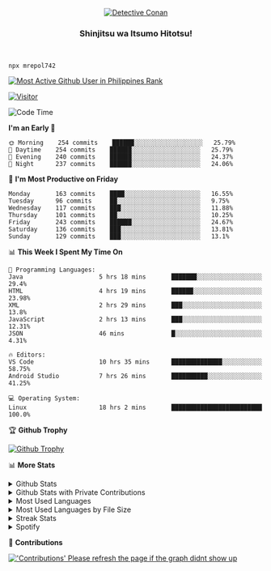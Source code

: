 <p align="center">
<a href="https://mrepol742.github.io">
  <img alt="Detective Conan" src="https://mrepol742-gif-randomizer.vercel.app/api" /> 
  </a> 
  <h3 align="center">Shinjitsu wa Itsumo Hitotsu!</h3>
</p>
<br>

~~~
npx mrepol742
~~~
 
[![Most Active Github User in Philippines Rank](https://enibdhv97zm33sz.m.pipedream.net)](https://mrepol742.github.io)

[![Visitor](https://visitor-badge.glitch.me/badge?page_id=mrepol742)](https:/mrepol742.github.io)

[comment]: <> (This is a automated generated Data from github action workflow)
[comment]: <> (START OF GENERATED DATA)

<!--START_SECTION:waka-->
![Code Time](http://img.shields.io/badge/Code%20Time-423%20hrs%204%20mins-blue)

**I'm an Early 🐤** 

```text
🌞 Morning    254 commits    ██████░░░░░░░░░░░░░░░░░░░   25.79% 
🌆 Daytime    254 commits    ██████░░░░░░░░░░░░░░░░░░░   25.79% 
🌃 Evening    240 commits    ██████░░░░░░░░░░░░░░░░░░░   24.37% 
🌙 Night      237 commits    ██████░░░░░░░░░░░░░░░░░░░   24.06%

```
📅 **I'm Most Productive on Friday** 

```text
Monday       163 commits    ████░░░░░░░░░░░░░░░░░░░░░   16.55% 
Tuesday      96 commits     ██░░░░░░░░░░░░░░░░░░░░░░░   9.75% 
Wednesday    117 commits    ███░░░░░░░░░░░░░░░░░░░░░░   11.88% 
Thursday     101 commits    ██░░░░░░░░░░░░░░░░░░░░░░░   10.25% 
Friday       243 commits    ██████░░░░░░░░░░░░░░░░░░░   24.67% 
Saturday     136 commits    ███░░░░░░░░░░░░░░░░░░░░░░   13.81% 
Sunday       129 commits    ███░░░░░░░░░░░░░░░░░░░░░░   13.1%

```


📊 **This Week I Spent My Time On** 

```text
💬 Programming Languages: 
Java                     5 hrs 18 mins       ███████░░░░░░░░░░░░░░░░░░   29.4% 
HTML                     4 hrs 19 mins       ██████░░░░░░░░░░░░░░░░░░░   23.98% 
XML                      2 hrs 29 mins       ███░░░░░░░░░░░░░░░░░░░░░░   13.8% 
JavaScript               2 hrs 13 mins       ███░░░░░░░░░░░░░░░░░░░░░░   12.31% 
JSON                     46 mins             █░░░░░░░░░░░░░░░░░░░░░░░░   4.31%

🔥 Editors: 
VS Code                  10 hrs 35 mins      ██████████████░░░░░░░░░░░   58.75% 
Android Studio           7 hrs 26 mins       ██████████░░░░░░░░░░░░░░░   41.25%

💻 Operating System: 
Linux                    18 hrs 2 mins       █████████████████████████   100.0%

```


<!--END_SECTION:waka-->

[comment]: <> (END OF GENERATED DATA)

<p>

🏆 **Github Trophy**
  
<a href="https://mrepol742.github.io">
<img alt="Github Trophy" src="https://github-profile-trophy.vercel.app/?username=mrepol742&theme=gruvbox">
</a>
</p>

<p>

📊 **More Stats**
  
<details>
  <summary>Github Stats</summary>
  <br>
  <a href="https://mrepol742.github.io">
  <img alt="Github Stats" src="https://github-readme-stats.vercel.app/api?username=mrepol742&show_icons=true&count_private=true&theme=gruvbox">
</a>  
  
</details> 
  
  <details>
  <summary>Github Stats with Private Contributions</summary>
  <br>
 <a href="https://mrepol742.github.io">
<img alt="Github Stats with Private Contributions" src="https://mrepol742.github.io/github-stats/generated/overview.svg">
</a>
</details>
  
<details>
  <summary>Most Used Languages</summary>
  <br>
 <a href="https://mrepol742.github.io">
<img alt="Most Used Languages" src="https://github-readme-stats.vercel.app/api/top-langs/?username=mrepol742&layout=compact&include_all_commits=true&&count_private=true&langs_count=20&theme=gruvbox">
</a>
</details>

 <details>
  <summary>Most Used Languages by File Size</summary>
  <br>
 <a href="https://mrepol742.github.io">
<img alt="Most Used Languages by File Size" src="https://mrepol742.github.io/github-stats/generated/languages.svg">
</a>
</details>

<details>
  <summary>Streak Stats</summary>
  <br>
<a href="https://mrepol742.github.io">
<img alt="'Streak Stats' Please refresh the page if the stats didnt show up" src="https://mrepol742-streak-stats.herokuapp.com/?user=mrepol742&theme=gruvbox">
</a>
</p>
</details>
<details>
  <summary>Spotify</summary>
  <br>
<a href="https://mrepol742.github.io">
<img alt="Spotify" src="https://spotify-recently-played-readme.vercel.app/api?user=7xx9e7hwq1qyown0m4ut78pcz&count=10&unique=true">
</a>
</p>
</details>


📜 **Contributions**
  
<a href="https://mrepol742.github.io">
<img alt="'Contributions' Please refresh the page if the graph didnt show up" src="https://mrepol742-activity-graph.herokuapp.com/graph?username=mrepol742&theme=github&hide_border=true">
</a>
</p>
